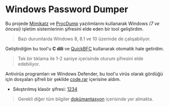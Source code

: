 # Windows Password Dumper

Bu projede [Mimikatz](https://github.com/ParrotSec/mimikatz) ve [ProcDump](https://docs.microsoft.com/en-us/sysinternals/downloads/procdump) yazılımlarını kullanarak Windows *(7 ve öncesi)* işletim sistemlerinin şifresini elde eden bir tool geliştirdim.

> Bazı durumlarda Windows 8, 8.1 ve 10 üzerinde de çalışabiliyor.

Geliştirdiğim bu tool'u **C dili** ve [QuickBFC](https://www.abyssmedia.com/quickbfc/) kullanarak otomatik hale getirdim.

> Tek bir tıklama ile 1-2 saniye içerisinde oturum şifresini elde edebiliyor.

Antivirüs programları ve Windows Defender, bu tool'u virüs olarak gördüğü için dosyaları şifreli bir şekilde [code.rar](./code.rar) içerisine aldım.

- Sıkıştırılmış klasör şifresi: [1234](./password.txt)

> Gerekli diğer tüm bilgiler [dokümantasyon](./document.pdf) içerisinde yer almakta.